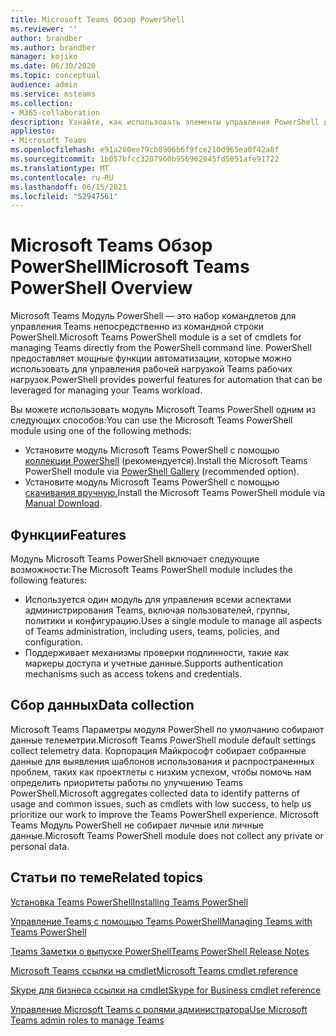 ```yaml
---
title: Microsoft Teams Обзор PowerShell
ms.reviewer: ''
author: brandber
ms.author: brandber
manager: kojiko
ms.date: 06/30/2020
ms.topic: conceptual
audience: admin
ms.service: msteams
ms.collection:
- M365-collaboration
description: Узнайте, как использовать элементы управления PowerShell для управления Microsoft Teams.
appliesto:
- Microsoft Teams
ms.openlocfilehash: e91a200ee79cb8906b6f9fce210d965ea0f42a8f
ms.sourcegitcommit: 1b057bfcc3207960b956962845fd5051afe91722
ms.translationtype: MT
ms.contentlocale: ru-RU
ms.lasthandoff: 06/15/2021
ms.locfileid: "52947561"
---
```

# <a name="microsoft-teams-powershell-overview"></a><span data-ttu-id="f1e2b-103">Microsoft Teams Обзор PowerShell</span><span class="sxs-lookup"><span data-stu-id="f1e2b-103">Microsoft Teams PowerShell Overview</span></span>

<span data-ttu-id="f1e2b-104">Microsoft Teams Модуль PowerShell — это набор командлетов для управления Teams непосредственно из командной строки PowerShell.</span><span class="sxs-lookup"><span data-stu-id="f1e2b-104">Microsoft Teams PowerShell module is a set of cmdlets for managing Teams directly from the PowerShell command line.</span></span> <span data-ttu-id="f1e2b-105">PowerShell предоставляет мощные функции автоматизации, которые можно использовать для управления рабочей нагрузкой Teams рабочих нагрузок.</span><span class="sxs-lookup"><span data-stu-id="f1e2b-105">PowerShell provides powerful features for automation that can be leveraged for managing your Teams workload.</span></span>  

<span data-ttu-id="f1e2b-106">Вы можете использовать модуль Microsoft Teams PowerShell одним из следующих способов:</span><span class="sxs-lookup"><span data-stu-id="f1e2b-106">You can use the Microsoft Teams PowerShell module using one of the following methods:</span></span> 

- <span data-ttu-id="f1e2b-107">Установите модуль Microsoft Teams PowerShell с помощью [коллекции PowerShell](https://www.powershellgallery.com/packages/MicrosoftTeams) (рекомендуется).</span><span class="sxs-lookup"><span data-stu-id="f1e2b-107">Install the Microsoft Teams PowerShell module via [PowerShell Gallery](https://www.powershellgallery.com/packages/MicrosoftTeams) (recommended option).</span></span> 
- <span data-ttu-id="f1e2b-108">Установите модуль Microsoft Teams PowerShell с помощью [скачивания вручную.](https://www.powershellgallery.com/packages/MicrosoftTeams)</span><span class="sxs-lookup"><span data-stu-id="f1e2b-108">Install the Microsoft Teams PowerShell module via [Manual Download](https://www.powershellgallery.com/packages/MicrosoftTeams).</span></span> 


## <a name="features"></a><span data-ttu-id="f1e2b-109">Функции</span><span class="sxs-lookup"><span data-stu-id="f1e2b-109">Features</span></span> 

<span data-ttu-id="f1e2b-110">Модуль Microsoft Teams PowerShell включает следующие возможности:</span><span class="sxs-lookup"><span data-stu-id="f1e2b-110">The Microsoft Teams PowerShell module includes the following features:</span></span> 

- <span data-ttu-id="f1e2b-111">Используется один модуль для управления всеми аспектами администрирования Teams, включая пользователей, группы, политики и конфигурацию.</span><span class="sxs-lookup"><span data-stu-id="f1e2b-111">Uses a single module to manage all aspects of Teams administration, including users, teams, policies, and configuration.</span></span>  
- <span data-ttu-id="f1e2b-112">Поддерживает механизмы проверки подлинности, такие как маркеры доступа и учетные данные.</span><span class="sxs-lookup"><span data-stu-id="f1e2b-112">Supports authentication mechanisms such as access tokens and credentials.</span></span> 

##  <a name="data-collection"></a><span data-ttu-id="f1e2b-113">Сбор данных</span><span class="sxs-lookup"><span data-stu-id="f1e2b-113">Data collection</span></span> 

<span data-ttu-id="f1e2b-114">Microsoft Teams Параметры модуля PowerShell по умолчанию собирают данные телеметрии.</span><span class="sxs-lookup"><span data-stu-id="f1e2b-114">Microsoft Teams PowerShell module default settings collect telemetry data.</span></span> <span data-ttu-id="f1e2b-115">Корпорация Майкрософт собирает собранные данные для выявления шаблонов использования и распространенных проблем, таких как проектлеты с низким успехом, чтобы помочь нам определить приоритеты работы по улучшению Teams PowerShell.</span><span class="sxs-lookup"><span data-stu-id="f1e2b-115">Microsoft aggregates collected data to identify patterns of usage and common issues, such as cmdlets with low success, to help us prioritize our work to improve the Teams PowerShell experience.</span></span> <span data-ttu-id="f1e2b-116">Microsoft Teams Модуль PowerShell не собирает личные или личные данные.</span><span class="sxs-lookup"><span data-stu-id="f1e2b-116">Microsoft Teams PowerShell module does not collect any private or personal data.</span></span>  

## <a name="related-topics"></a><span data-ttu-id="f1e2b-117">Статьи по теме</span><span class="sxs-lookup"><span data-stu-id="f1e2b-117">Related topics</span></span>

[<span data-ttu-id="f1e2b-118">Установка Teams PowerShell</span><span class="sxs-lookup"><span data-stu-id="f1e2b-118">Installing Teams PowerShell</span></span>](teams-powershell-install.md)

[<span data-ttu-id="f1e2b-119">Управление Teams с помощью Teams PowerShell</span><span class="sxs-lookup"><span data-stu-id="f1e2b-119">Managing Teams with Teams PowerShell</span></span>](teams-powershell-managing-teams.md)

[<span data-ttu-id="f1e2b-120">Teams Заметки о выпуске PowerShell</span><span class="sxs-lookup"><span data-stu-id="f1e2b-120">Teams PowerShell Release Notes</span></span>](teams-powershell-release-notes.md)

[<span data-ttu-id="f1e2b-121">Microsoft Teams ссылки на cmdlet</span><span class="sxs-lookup"><span data-stu-id="f1e2b-121">Microsoft Teams cmdlet reference</span></span>](/powershell/teams/?view=teams-ps)

[<span data-ttu-id="f1e2b-122">Skype для бизнеса ссылки на cmdlet</span><span class="sxs-lookup"><span data-stu-id="f1e2b-122">Skype for Business cmdlet reference</span></span>](/powershell/skype/intro?view=skype-ps)

[<span data-ttu-id="f1e2b-123">Управление Microsoft Teams с ролями администратора</span><span class="sxs-lookup"><span data-stu-id="f1e2b-123">Use Microsoft Teams admin roles to manage Teams</span></span>](using-admin-roles.md)
